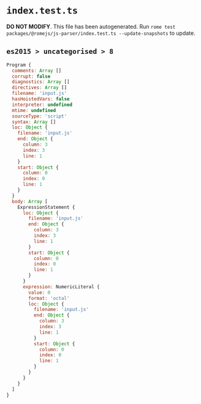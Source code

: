 # `index.test.ts`

**DO NOT MODIFY**. This file has been autogenerated. Run `rome test packages/@romejs/js-parser/index.test.ts --update-snapshots` to update.

## `es2015 > uncategorised > 8`

```javascript
Program {
  comments: Array []
  corrupt: false
  diagnostics: Array []
  directives: Array []
  filename: 'input.js'
  hasHoistedVars: false
  interpreter: undefined
  mtime: undefined
  sourceType: 'script'
  syntax: Array []
  loc: Object {
    filename: 'input.js'
    end: Object {
      column: 3
      index: 3
      line: 1
    }
    start: Object {
      column: 0
      index: 0
      line: 1
    }
  }
  body: Array [
    ExpressionStatement {
      loc: Object {
        filename: 'input.js'
        end: Object {
          column: 3
          index: 3
          line: 1
        }
        start: Object {
          column: 0
          index: 0
          line: 1
        }
      }
      expression: NumericLiteral {
        value: 0
        format: 'octal'
        loc: Object {
          filename: 'input.js'
          end: Object {
            column: 3
            index: 3
            line: 1
          }
          start: Object {
            column: 0
            index: 0
            line: 1
          }
        }
      }
    }
  ]
}
```

